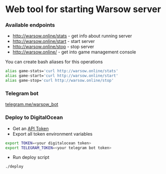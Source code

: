 # Web tool for starting Warsow server

### Available endpoints
* http://warsow.online/stats - get info about running server
* http://warsow.online/start - start server
* http://warsow.online/stop - stop server
* http://warsow.online/ - get into game management console

You can create bash aliases for this operations
```bash
alias game-stats='curl http://warsow.online/stats'
alias game-start='curl http://warsow.online/start'
alias game-stop='curl http://warsow.online/stop'
```

### Telegram bot
[telegram.me/warsow_bot](https://telegram.me/warsow_bot)

### Deploy to DigitalOcean
* Get an [API Token]( https://cloud.digitalocean.com/settings/api/tokens)
* Export all token environment variables
```bash
export TOKEN=<your digitalocean token>
export TELEGRAM_TOKEN=<your telegram bot token>
```
* Run deploy script
```bash
./deploy
```
